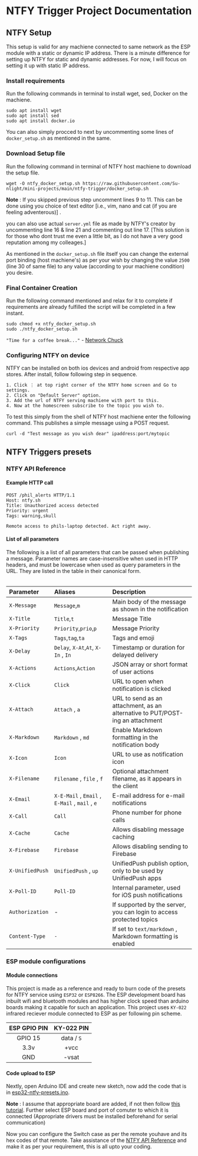 # NTFY Trigger Project Documentation


## NTFY Setup

This setup is valid for any machiene connected to same network as the ESP module with a static or dynamic IP address. There is a minute difference for setting up NTFY for static and dynamic addresses. For now, I will focus on setting it up with static IP address.

### Install requirements
Run the following commands in terminal to install wget, sed, Docker on the machiene.
```
sudo apt install wget
sudo apt install sed
sudo apt install docker.io
```
You can also simply procced to next by uncommenting some lines of `docker_setup.sh` as mentioned in the same.

### Download Setup file
Run the following command in terminal of NTFY host machiene to download the setup file.
```
wget -O ntfy_docker_setup.sh https://raw.githubusercontent.com/Su-nlight/mini-projects/main/ntfy-trigger/docker_setup.sh
```
**Note** : If you skipped previous step uncomment lines 9 to 11. This can be done using you choice of text editor \[i.e., vim, nano and cat (if you are feeling adventerous)\] .

you can also use actual `server.yml` file as made by NTFY's creator by uncommenting line 16 & line 21 and commenting out line 17. \[This solution is for those who dont trust me even a little bit, as I do not have a very good reputation among my colleages.\]

As mentioned in the `docker_setup.sh` file itself you can change the external port binding (host machiene's) as per your wish by changing the value `2500` (line 30 of same file) to any value (according to your machiene condition) you desire.

### Final Container Creation
Run the following command mentioned and relax for it to complete if requirements are already fulfilled the script will be completed in a few instant.
```
sudo chmod +x ntfy_docker_setup.sh
sudo ./ntfy_docker_setup.sh
```
`"Time for a coffee break..."` - [Network Chuck](https://www.instagram.com/networkchuck)

### Configuring NTFY on device
NTFY can be installed on both ios devices and android from respective app stores. After install, follow following step in sequence.

    1. Click ⋮ at top right corner of the NTFY home screen and Go to settings.
    2. Click on "Default Server" option.
    3. Add the url of NTFY serving machiene with port to this.
    4. Now at the homescreen subscribe to the topic you wish to.

To test this simply from the shell of NTFY host machiene enter the following command. This publishes a simple message using a POST request.

```
curl -d "Test message as you wish dear" ipaddress:port/mytopic
```


## NTFY Triggers presets



### NTFY API Reference

#### Example HTTP call

```http
POST /phil_alerts HTTP/1.1
Host: ntfy.sh
Title: Unauthorized access detected
Priority: urgent
Tags: warning,skull

Remote access to phils-laptop detected. Act right away.
```

#### List of all parameters

The following is a list of all parameters that can be passed when publishing a message. Parameter names are case-insensitive when used in HTTP headers, and must be lowercase when used as query parameters in the URL. They are listed in the table in their canonical form.<br><br>

| Parameter | Aliases     | Description                |
| :-------- | :------- | :------------------------- |
| `X-Message` | `Message`,`m` | Main body of the message as shown in the notification |
| `X-Title` | `Title`,`t` | Message Title |
| `X-Priority` | `Priority`,`prio`,`p`  | Message Priority |
| `X-Tags` | `Tags`,`tag`,`ta` | Tags and emoji |
| `X-Delay` | `Delay`, `X-At`,`At`, `X-In` , `In` | Timestamp or duration for delayed delivery |
| `X-Actions` | `Actions`,`Action` | JSON array or short format of user actions |
| `X-Click` | `Click` | URL to open when notification is clicked |
| `X-Attach` | `Attach` , `a` | URL to send as an attachment, as an alternative to PUT/POST-ing an attachment|
| `X-Markdown` | `Markdown` , `md` | Enable Markdown formatting in the notification body|
| `X-Icon` | `Icon` | URL to use as notification icon |
| `X-Filename` | `Filename` , `file` , `f` | Optional attachment filename, as it appears in the client|
| `X-Email` | `X-E-Mail` , `Email` , `E-Mail` , `mail` , `e` | E-mail address for e-mail notifications |
| `X-Call` | `Call` | Phone number for phone calls|
| `X-Cache` | `Cache` | Allows disabling message caching|
| `X-Firebase` | `Firebase` | Allows disabling sending to Firebase |
| `X-UnifiedPush` | `UnifiedPush` , `up` | UnifiedPush publish option, only to be used by UnifiedPush apps |
| `X-Poll-ID` | `Poll-ID` | Internal parameter, used for iOS push notifications |
| `Authorization` | - | If supported by the server, you can login to access protected topics |
| `Content-Type`| `-` | If set to `text/markdown` , Markdown formatting is enabled |


### ESP module configurations

#### Module connections

This project is made as a reference and ready to burn code of the presets for NTFY service using `ESP32` or `ESP8266`. The ESP development board has inbuilt wifi and bluetooth modules and has higher clock speed than arduino boards making it capable for such an application. This project uses `KY-022` infrared reciever module connected to ESP as per following pin scheme.

| ESP GPIO PIN | KY-022 PIN |
| :-----: | :-----: |
| GPIO 15 | data / `S` |
| 3.3v | +vcc |
| GND | -vsat |

#### Code upload to ESP

Nextly, open Arduino IDE and create new sketch, now add the code that is in [esp32-ntfy-presets.ino](https://github.com/Su-nlight/mini-projects/blob/main/ntfy-trigger/esp32-ntfy-presets.ino).

**Note** : I assume that appropriate board are added, if not then follow [this tutorial](https://randomnerdtutorials.com/installing-the-esp32-board-in-arduino-ide-windows-instructions). Further select ESP board and port of comuter to which it is connected (Appropriate drivers must be installed beforehand for serial communication)

Now you can configure the Switch case as per the remote youhave and its hex codes of that remote. Take assistance of the [NTFY API Reference](#NTFY-API-Reference) and make it as per your requirement, this is all upto your coding.
